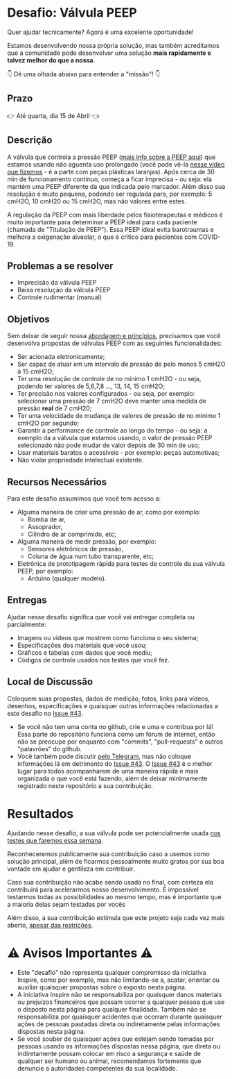 # Desafio: Válvula PEEP

Quer ajudar tecnicamente? Agora é uma excelente oportunidade!

Estamos desenvolvendo nossa própria solução, mas também acreditamos que a comunidade pode desenvolver uma solução **mais rapidamente e talvez melhor do que a nossa**.

:point_down: Dê uma olhada abaixo para entender a "missão"! :point_down:

## Prazo
:point_right: Até quarta, dia 15 de Abril :point_left:

## Descrição
   A válvula que controla a pressão PEEP ([mais info sobre a PEEP aqui](https://github.com/Inspire-Poli-USP/Inspire-OpenLung/wiki/Entenda-o-Problema#press%C3%B5es)) que estamos usando não aguenta uso prolongado (você pode vê-la [nesse vídeo que fizemos](https://www.youtube.com/watch?v=mwwxAkmB0J0&feature=youtu.be) - é a parte com peças plásticas laranjas). Após cerca de 30 min de funcionamento contínuo, começa a ficar imprecisa - ou seja: ela mantém uma PEEP diferente da que indicada pelo marcador. Além disso sua resolução é muito pequena, podendo ser regulada para, por exemplo: 5 cmH2O, 10 cmH20 ou 15 cmH2O, mas não valores entre estes. 
   
   A regulação da PEEP com mais liberdade pelos fisioterapeutas e médicos é muito importante para determinar a PEEP ideal para cada paciente (chamada de "Titulação de PEEP"). Essa PEEP ideal evita barotraumas e melhora a oxigenação alveolar, o que é crítico para pacientes com COVID-19.
   
## Problemas a se resolver

  - Imprecisão da válvula PEEP
  - Baixa resolução da válcula PEEP
  - Controle rudimentar (manual)

## Objetivos
  
  Sem deixar de seguir nossa [abordagem e princípios](https://github.com/Inspire-Poli-USP/Inspire-OpenLung/blob/master/Principios_e_abordagem.md), precisamos que você desenvolva propostas de válvulas PEEP com as seguintes funcionalidades:
  
  - Ser acionada eletronicamente;
  - Ser capaz de atuar em um intervalo de pressão de pelo menos 5 cmH2O à 15 cmH2O;
  - Ter uma resolução de controle de no mínimo 1 cmH2O - ou seja, podendo ter valores de 5,6,7,8 ..., 13, 14, 15 cmH2O;
  - Ter precisão nos valores configurados - ou seja, por exemplo: selecionar uma pressão de 7 cmH2O deve manter uma medida de pressão **real** de 7 cmH20;
  - Ter uma velocidade de mudança de valores de pressão de no mínimo 1 cmH2O por segundo;
  - Garantir a performance de controle ao longo do tempo - ou seja: a exemplo da a válvula que estamos usando, o valor de pressão PEEP selecionado não pode mudar de valor depois de 30 min de uso;
  - Usar materiais baratos e acessíveis - por exemplo: peças automotivas;
  - Não violar propriedade intelectual existente.
  
## Recursos Necessários

  Para este desafio assumimos que você tem acesso a:
  - Alguma maneira de criar uma pressão de ar, como por exemplo:
    - Bomba de ar,
    - Assoprador,
    - Cilindro de ar comprimido, etc;
  - Alguma maneira de medir pressão, por exemplo:
    - Sensores eletrônicos de pressão,
    - Coluna de água num tubo transparente, etc;
  - Eletrônica de prototipagem rápida para testes de controle da sua válvula PEEP, por exemplo:
    - Arduino (qualquer modelo).
  
## Entregas

  Ajudar nesse desafio significa que você vai entregar completa ou parcialmente:
  - Imagens ou vídeos que mostrem como funciona o seu sistema;
  - Especificações dos materiais que vocẽ usou;
  - Gráficos e tabelas com dados que você mediu;
  - Códigos de controle usados nos testes que você fez.

## Local de Discussão

  Coloquem suas propostas, dados de medição, fotos, links para vídeos, desenhos, especificações e quaisquer outras informações relacionadas a este desafio no [Issue #43](https://github.com/Inspire-Poli-USP/Inspire-OpenLung/issues/43).
  - Se você não tem uma conta no github, crie e uma e contribua por lá! Essa parte do repositório funciona como um fórum de internet, então não se preocupe por enquanto com "commits", "pull-requests" e outros "palavrões" do github.
  - Você também pode discutir [pelo Telegram](https://t.me/openlungpoliusp), mas não coloque informações lá em detrimento do [Issue #43](https://github.com/Inspire-Poli-USP/Inspire-OpenLung/issues/43). O [Issue #43](https://github.com/Inspire-Poli-USP/Inspire-OpenLung/issues/43) é o melhor lugar para todos acompanharem de uma maneira rápida e mais organizada o que você está fazendo, além de deixar minimamente registrado neste repositório a sua contribuição.
  
# Resultados

Ajudando nesse desafio, a sua válvula pode ser potencialmente usada [nos testes que faremos essa semana](https://www1.folha.uol.com.br/colunas/monicabergamo/2020/04/ventilador-da-poli-sera-testado-em-animais-e-pessoas-e-pode-ser-lancado-em-uma-semana.shtml).

Reconheceremos publicamente sua contribuição caso a usemos como solução principal, além de ficarmos pessoalmente muito gratos por sua boa vontade em ajudar e gentileza em contribuir.

Caso sua contribuição não acabe sendo usada no final, com certeza ela contribuirá para acelerarmos nosso desenvolvimento. É impossível testarmos todas as possibilidades ao mesmo tempo, mas é importante que a maioria delas sejam testadas por vocês

Além disso, a sua contribuição estimula que este projeto seja cada vez mais aberto, [apesar das restrições](https://github.com/Inspire-Poli-USP/Inspire-OpenLung#exclamation-atualiza%C3%A7%C3%A3o-importante-exclamation).

# :warning: Avisos Importantes :warning:

  - Este "desafio" não representa qualquer compromisso da iniciativa Inspire, como por exemplo, mas não limitando-se a, acatar, orientar ou auxiliar quaisquer propostas sobre o exposto nesta página.
  - A iniciativa Inspire não se responsabiliza por quaisquer danos materiais ou prejuízos financeiros que possam ocorrer a qualquer pessoa que use o disposto nesta página para qualquer finalidade. Também não se responsabiliza por quaisquer acidentes que ocorram durante quaisquer ações de pessoas pautadas direta ou indiretamente pelas informações dispostas nesta página.
  - Se você souber de quaisquer ações que estejam sendo tomadas por pessoas usando as informações dispostas nessa página, que direta ou indiretamente possam colocar em risco a segurança e saúde de qualquer ser humano ou animal, recomendamos fortemente que denuncie a autoridades competentes da sua localidade.
